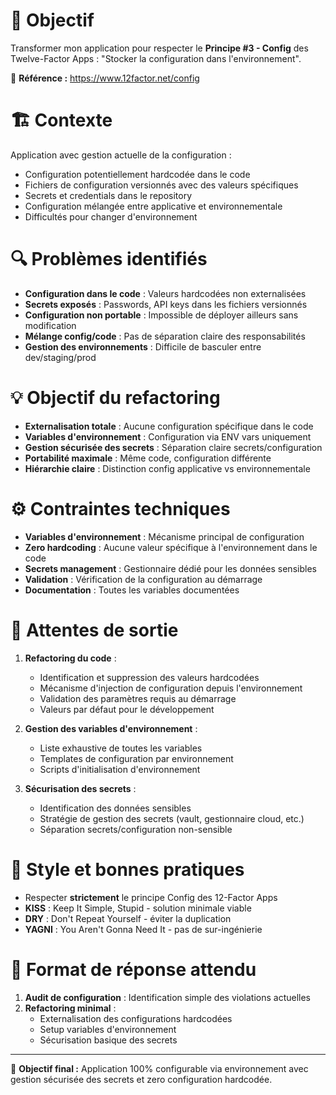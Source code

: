 # 🎯 Objectif
Transformer mon application pour respecter le **Principe #3 - Config** des Twelve-Factor Apps : "Stocker la configuration dans l'environnement".

📖 **Référence :** https://www.12factor.net/config

# 🏗️ Contexte
Application avec gestion actuelle de la configuration :
- Configuration potentiellement hardcodée dans le code
- Fichiers de configuration versionnés avec des valeurs spécifiques
- Secrets et credentials dans le repository
- Configuration mélangée entre applicative et environnementale
- Difficultés pour changer d'environnement

# 🔍 Problèmes identifiés
- **Configuration dans le code** : Valeurs hardcodées non externalisées
- **Secrets exposés** : Passwords, API keys dans les fichiers versionnés
- **Configuration non portable** : Impossible de déployer ailleurs sans modification
- **Mélange config/code** : Pas de séparation claire des responsabilités
- **Gestion des environnements** : Difficile de basculer entre dev/staging/prod

# 💡 Objectif du refactoring
- **Externalisation totale** : Aucune configuration spécifique dans le code
- **Variables d'environnement** : Configuration via ENV vars uniquement
- **Gestion sécurisée des secrets** : Séparation claire secrets/configuration
- **Portabilité maximale** : Même code, configuration différente
- **Hiérarchie claire** : Distinction config applicative vs environnementale

# ⚙️ Contraintes techniques
- **Variables d'environnement** : Mécanisme principal de configuration
- **Zero hardcoding** : Aucune valeur spécifique à l'environnement dans le code
- **Secrets management** : Gestionnaire dédié pour les données sensibles
- **Validation** : Vérification de la configuration au démarrage
- **Documentation** : Toutes les variables documentées

# 📐 Attentes de sortie
1. **Refactoring du code** :
   - Identification et suppression des valeurs hardcodées
   - Mécanisme d'injection de configuration depuis l'environnement
   - Validation des paramètres requis au démarrage
   - Valeurs par défaut pour le développement

2. **Gestion des variables d'environnement** :
   - Liste exhaustive de toutes les variables
   - Templates de configuration par environnement
   - Scripts d'initialisation d'environnement

3. **Sécurisation des secrets** :
   - Identification des données sensibles
   - Stratégie de gestion des secrets (vault, gestionnaire cloud, etc.)
   - Séparation secrets/configuration non-sensible

# 🧠 Style et bonnes pratiques
- Respecter **strictement** le principe Config des 12-Factor Apps
- **KISS** : Keep It Simple, Stupid - solution minimale viable
- **DRY** : Don't Repeat Yourself - éviter la duplication
- **YAGNI** : You Aren't Gonna Need It - pas de sur-ingénierie

# 🚀 Format de réponse attendu
1. **Audit de configuration** : Identification simple des violations actuelles
2. **Refactoring minimal** :
   - Externalisation des configurations hardcodées
   - Setup variables d'environnement
   - Sécurisation basique des secrets

---

💬 **Objectif final :** Application 100% configurable via environnement avec gestion sécurisée des secrets et zero configuration hardcodée.